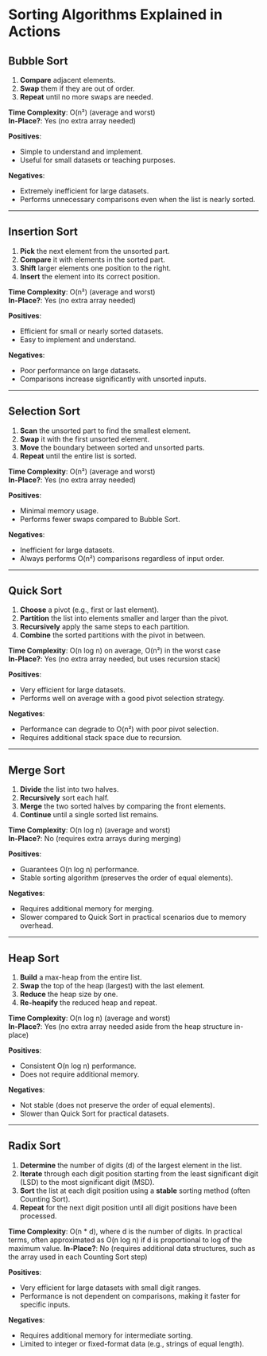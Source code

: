 # Sorting Algorithms Explained in Actions

## Bubble Sort
1. **Compare** adjacent elements.
2. **Swap** them if they are out of order.
3. **Repeat** until no more swaps are needed.

**Time Complexity**: O(n²) (average and worst)  
**In-Place?**: Yes (no extra array needed)

**Positives**:
- Simple to understand and implement.
- Useful for small datasets or teaching purposes.

**Negatives**:
- Extremely inefficient for large datasets.
- Performs unnecessary comparisons even when the list is nearly sorted.

---

## Insertion Sort
1. **Pick** the next element from the unsorted part.
2. **Compare** it with elements in the sorted part.
3. **Shift** larger elements one position to the right.
4. **Insert** the element into its correct position.

**Time Complexity**: O(n²) (average and worst)  
**In-Place?**: Yes (no extra array needed)

**Positives**:
- Efficient for small or nearly sorted datasets.
- Easy to implement and understand.

**Negatives**:
- Poor performance on large datasets.
- Comparisons increase significantly with unsorted inputs.

---

## Selection Sort
1. **Scan** the unsorted part to find the smallest element.
2. **Swap** it with the first unsorted element.
3. **Move** the boundary between sorted and unsorted parts.
4. **Repeat** until the entire list is sorted.

**Time Complexity**: O(n²) (average and worst)  
**In-Place?**: Yes (no extra array needed)

**Positives**:
- Minimal memory usage.
- Performs fewer swaps compared to Bubble Sort.

**Negatives**:
- Inefficient for large datasets.
- Always performs O(n²) comparisons regardless of input order.

---

## Quick Sort
1. **Choose** a pivot (e.g., first or last element).
2. **Partition** the list into elements smaller and larger than the pivot.
3. **Recursively** apply the same steps to each partition.
4. **Combine** the sorted partitions with the pivot in between.

**Time Complexity**: O(n log n) on average, O(n²) in the worst case  
**In-Place?**: Yes (no extra array needed, but uses recursion stack)

**Positives**:
- Very efficient for large datasets.
- Performs well on average with a good pivot selection strategy.

**Negatives**:
- Performance can degrade to O(n²) with poor pivot selection.
- Requires additional stack space due to recursion.

---

## Merge Sort
1. **Divide** the list into two halves.
2. **Recursively** sort each half.
3. **Merge** the two sorted halves by comparing the front elements.
4. **Continue** until a single sorted list remains.

**Time Complexity**: O(n log n) (average and worst)  
**In-Place?**: No (requires extra arrays during merging)

**Positives**:
- Guarantees O(n log n) performance.
- Stable sorting algorithm (preserves the order of equal elements).

**Negatives**:
- Requires additional memory for merging.
- Slower compared to Quick Sort in practical scenarios due to memory overhead.

---

## Heap Sort
1. **Build** a max-heap from the entire list.
2. **Swap** the top of the heap (largest) with the last element.
3. **Reduce** the heap size by one.
4. **Re-heapify** the reduced heap and repeat.

**Time Complexity**: O(n log n) (average and worst)  
**In-Place?**: Yes (no extra array needed aside from the heap structure in-place)

**Positives**:
- Consistent O(n log n) performance.
- Does not require additional memory.

**Negatives**:
- Not stable (does not preserve the order of equal elements).
- Slower than Quick Sort for practical datasets.

---

## Radix Sort
1. **Determine** the number of digits (d) of the largest element in the list.  
2. **Iterate** through each digit position starting from the least significant digit (LSD) to the most significant digit (MSD).  
3. **Sort** the list at each digit position using a **stable** sorting method (often Counting Sort).  
4. **Repeat** for the next digit position until all digit positions have been processed.  

**Time Complexity**: O(n * d), where d is the number of digits. In practical terms, often approximated as O(n log n) if d is proportional to log of the maximum value. 
**In-Place?**: No (requires additional data structures, such as the array used in each Counting Sort step)

**Positives**:
- Very efficient for large datasets with small digit ranges.
- Performance is not dependent on comparisons, making it faster for specific inputs.

**Negatives**:
- Requires additional memory for intermediate sorting.
- Limited to integer or fixed-format data (e.g., strings of equal length).
